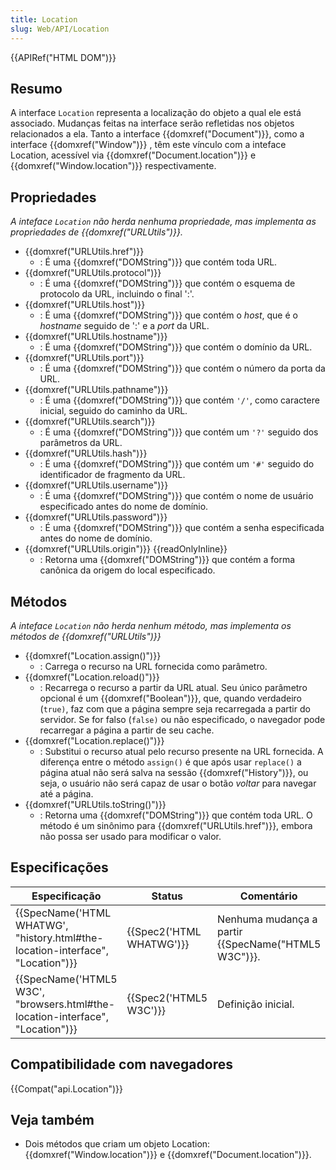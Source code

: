 ```yaml
---
title: Location
slug: Web/API/Location
---
```

{{APIRef("HTML DOM")}}

## Resumo

A interface `Location` representa a localização do objeto a qual ele está associado. Mudanças feitas na interface serão refletidas nos objetos relacionados a ela. Tanto a interface {{domxref("Document")}}, como a interface {{domxref("Window")}} , têm este vínculo com a inteface Location, acessível via {{domxref("Document.location")}} e {{domxref("Window.location")}} respectivamente.

## Propriedades

_A inteface `Location` não herda nenhuma propriedade, mas implementa as propriedades de_ _{{domxref("URLUtils")}}._

- {{domxref("URLUtils.href")}}
  - : É uma {{domxref("DOMString")}} que contém toda URL.
- {{domxref("URLUtils.protocol")}}
  - : É uma {{domxref("DOMString")}} que contém o esquema de protocolo da URL, incluindo o final ':'.
- {{domxref("URLUtils.host")}}
  - : É uma {{domxref("DOMString")}} que contém o _host_, que é o _hostname_ seguido de ':' e a _port_ da URL.
- {{domxref("URLUtils.hostname")}}
  - : É uma {{domxref("DOMString")}} que contém o domínio da URL.
- {{domxref("URLUtils.port")}}
  - : É uma {{domxref("DOMString")}} que contém o número da porta da URL.
- {{domxref("URLUtils.pathname")}}
  - : É uma {{domxref("DOMString")}} que contém `'/'`, como caractere inicial, seguido do caminho da URL.
- {{domxref("URLUtils.search")}}
  - : É uma {{domxref("DOMString")}} que contém um `'?'` seguido dos parâmetros da URL.
- {{domxref("URLUtils.hash")}}
  - : É uma {{domxref("DOMString")}} que contém um `'#'` seguido do identificador de fragmento da URL.
- {{domxref("URLUtils.username")}}
  - : É uma {{domxref("DOMString")}} que contém o nome de usuário especificado antes do nome de domínio.
- {{domxref("URLUtils.password")}}
  - : É uma {{domxref("DOMString")}} que contém a senha especificada antes do nome de domínio.
- {{domxref("URLUtils.origin")}} {{readOnlyInline}}
  - : Retorna uma {{domxref("DOMString")}} que contém a forma canônica da origem do local especificado.

## Métodos

_A inteface `Location` não herda nenhum método, mas implementa os métodos de {{domxref("URLUtils")}}_

- {{domxref("Location.assign()")}}
  - : Carrega o recurso na URL fornecida como parâmetro.
- {{domxref("Location.reload()")}}
  - : Recarrega o recurso a partir da URL atual. Seu único parâmetro opcional é um {{domxref("Boolean")}}, que, quando verdadeiro (`true)`, faz com que a página sempre seja recarregada a partir do servidor. Se for falso (`false)` ou não especificado, o navegador pode recarregar a página a partir de seu cache.
- {{domxref("Location.replace()")}}
  - : Substitui o recurso atual pelo recurso presente na URL fornecida. A diferença entre o método `assign()` é que após usar `replace()` a página atual não será salva na sessão {{domxref("History")}}, ou seja, o usuário não será capaz de usar o botão _voltar_ para navegar até a página.
- {{domxref("URLUtils.toString()")}}
  - : Retorna uma {{domxref("DOMString")}} que contém toda URL. O método é um sinônimo para {{domxref("URLUtils.href")}}, embora não possa ser usado para modificar o valor.

## Especificações

| Especificação                                                                                            | Status                           | Comentário                                                 |
| -------------------------------------------------------------------------------------------------------- | -------------------------------- | ---------------------------------------------------------- |
| {{SpecName('HTML WHATWG', "history.html#the-location-interface", "Location")}} | {{Spec2('HTML WHATWG')}} | Nenhuma mudança a partir {{SpecName("HTML5 W3C")}}. |
| {{SpecName('HTML5 W3C', "browsers.html#the-location-interface", "Location")}} | {{Spec2('HTML5 W3C')}}     | Definição inicial.                                         |

## Compatibilidade com navegadores

{{Compat("api.Location")}}

## Veja também

- Dois métodos que criam um objeto Location: {{domxref("Window.location")}} e {{domxref("Document.location")}}.
